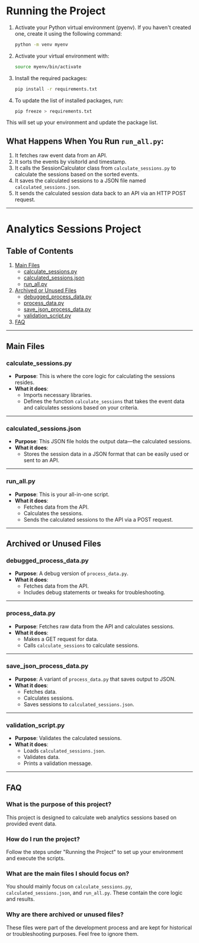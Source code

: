 # Running the Project

1. Activate your Python virtual environment (pyenv). If you haven't created one, create it using the following command:
    ```bash
    python -m venv myenv
    ```

2. Activate your virtual environment with:
    ```bash
    source myenv/bin/activate
    ```

3. Install the required packages:
    ```bash
    pip install -r requirements.txt
    ```

4. To update the list of installed packages, run:
    ```bash
    pip freeze > requirements.txt
    ```

This will set up your environment and update the package list.

## What Happens When You Run `run_all.py`:

1. It fetches raw event data from an API.
2. It sorts the events by visitorId and timestamp.
3. It calls the SessionCalculator class from `calculate_sessions.py` to calculate the sessions based on the sorted events.
4. It saves the calculated sessions to a JSON file named `calculated_sessions.json`.
5. It sends the calculated session data back to an API via an HTTP POST request.

---

# Analytics Sessions Project

## Table of Contents
1. [Main Files](#main-files)
    - [calculate_sessions.py](#calculate_sessionspy)
    - [calculated_sessions.json](#calculated_sessionsjson)
    - [run_all.py](#run_allpy)
2. [Archived or Unused Files](#archived-or-unused-files)
    - [debugged_process_data.py](#debugged_process_datapy)
    - [process_data.py](#process_datapy)
    - [save_json_process_data.py](#save_json_process_datapy)
    - [validation_script.py](#validation_scriptpy)
3. [FAQ](#faq)

---

## Main Files

### calculate_sessions.py
- **Purpose**: This is where the core logic for calculating the sessions resides.
- **What it does**: 
  - Imports necessary libraries.
  - Defines the function `calculate_sessions` that takes the event data and calculates sessions based on your criteria.

---

### calculated_sessions.json
- **Purpose**: This JSON file holds the output data—the calculated sessions.
- **What it does**: 
  - Stores the session data in a JSON format that can be easily used or sent to an API.

---

### run_all.py
- **Purpose**: This is your all-in-one script.
- **What it does**: 
  - Fetches data from the API.
  - Calculates the sessions.
  - Sends the calculated sessions to the API via a POST request.

---

## Archived or Unused Files

### debugged_process_data.py
- **Purpose**: A debug version of `process_data.py`.
- **What it does**: 
  - Fetches data from the API.
  - Includes debug statements or tweaks for troubleshooting.

---

### process_data.py
- **Purpose**: Fetches raw data from the API and calculates sessions.
- **What it does**: 
  - Makes a GET request for data.
  - Calls `calculate_sessions` to calculate sessions.

---

### save_json_process_data.py
- **Purpose**: A variant of `process_data.py` that saves output to JSON.
- **What it does**: 
  - Fetches data.
  - Calculates sessions.
  - Saves sessions to `calculated_sessions.json`.

---

### validation_script.py
- **Purpose**: Validates the calculated sessions.
- **What it does**: 
  - Loads `calculated_sessions.json`.
  - Validates data.
  - Prints a validation message.

---

## FAQ

### What is the purpose of this project?
This project is designed to calculate web analytics sessions based on provided event data.

### How do I run the project?
Follow the steps under "Running the Project" to set up your environment and execute the scripts.

### What are the main files I should focus on?
You should mainly focus on `calculate_sessions.py`, `calculated_sessions.json`, and `run_all.py`. These contain the core logic and results.

### Why are there archived or unused files?
These files were part of the development process and are kept for historical or troubleshooting purposes. Feel free to ignore them.

